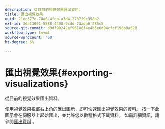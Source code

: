 ```yaml
---
description: 從目前的視覺效果匯出資料。
title: 匯出視覺效果
uuid: 21ec377c-70a6-4fcb-a3d4-2737f9c358b2
exl-id: 3da13061-5588-4490-9cdd-23ada6f285c5
source-git-commit: d9df90242ef96188f4e4b5e6d04cfef196b0a628
workflow-type: tm+mt
source-wordcount: '60'
ht-degree: 6%

---
```


# 匯出視覺效果{#exporting-visualizations}

從目前的視覺效果匯出資料。

使用視覺效果視窗右上角的匯出圖示，即可快速匯出視覺效果的資料。 按一下此圖示會在伺服器上起始匯出，並允許您以數種格式下載資料。 如需詳細資訊，請參閱[匯出資料](../../../../home/c-adobe-data-workbench-dashboard/c-exporting-data.md#concept-826596f7c95649b2adbcafd91fad782b) 。
